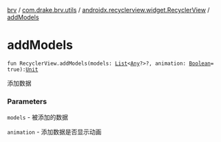 [brv](../../index.md) / [com.drake.brv.utils](../index.md) / [androidx.recyclerview.widget.RecyclerView](index.md) / [addModels](./add-models.md)

# addModels

`fun RecyclerView.addModels(models: `[`List`](https://kotlinlang.org/api/latest/jvm/stdlib/kotlin.collections/-list/index.html)`<`[`Any`](https://kotlinlang.org/api/latest/jvm/stdlib/kotlin/-any/index.html)`?>?, animation: `[`Boolean`](https://kotlinlang.org/api/latest/jvm/stdlib/kotlin/-boolean/index.html)` = true): `[`Unit`](https://kotlinlang.org/api/latest/jvm/stdlib/kotlin/-unit/index.html)

添加数据

### Parameters

`models` - 被添加的数据

`animation` - 添加数据是否显示动画